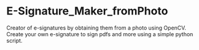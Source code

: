 # E-Signature_Maker_fromPhoto
Creator of e-signatures by obtaining them from a photo using OpenCV.
Create your own e-signature to sign pdfs and more using a simple python script.
